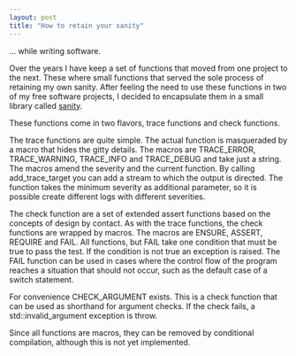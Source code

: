 ```yaml
---
layout: post
title: "How to retain your sanity"
---
```


... while writing software. 

Over the years I have keep a set of functions that moved from one project to the next. 
These where small functions that served the sole process of retaining my own sanity. 
After feeling the need to use these functions in two of my free software projects, 
I decided to encapsulate them in a small library called [sanity][1].

These functions come in two flavors, trace functions and check functions. 

The trace functions are quite simple. The actual function is masqueraded by a macro 
that hides the gitty details. The macros are TRACE_ERROR, TRACE_WARNING, TRACE_INFO 
and TRACE_DEBUG and take just a string. The macros amend the severity and the current 
function. By calling add_trace_target you can add a stream to which the output is 
directed. The function takes the minimum severity as additional parameter, so it is 
possible create different logs with different severities. 

The check function are a set of extended assert functions based on the concepts of 
design by contact. As with the trace functions, the check functions are wrapped by 
macros. The macros are ENSURE, ASSERT, REQUIRE and FAIL. All functions, but FAIL take 
one condition that must be true to pass the test. If the condition is not true an 
exception is raised. The FAIL function can be used in cases where the control flow of 
the program reaches a situation that should not occur, such as the default case of a 
switch statement. 

For convenience CHECK_ARGUMENT exists. This is a check function that can be used as 
shorthand for argument checks. If the check fails, a std::invalid_argument exception 
is throw. 

Since all functions are macros, they can be removed by conditional compilation, 
although this is not yet implemented.

[1]: http://github.com/rioki/sanity
